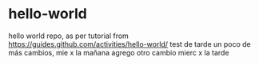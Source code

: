 # hello-world
hello world repo, as per tutorial from https://guides.github.com/activities/hello-world/
 test de tarde
 un poco de más cambios, mie x la mañana
agrego otro cambio mierc x la tarde
